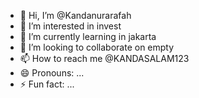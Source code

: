 - 👋 Hi, I’m @Kandanurarafah
- 👀 I’m interested in invest
- 🌱 I’m currently learning in jakarta
- 💞️ I’m looking to collaborate on empty
- 📫 How to reach me @KANDASALAM123
- 😄 Pronouns: ...
- ⚡ Fun fact: ...

<!---
Kandanurarafah/Kandanurarafah is a ✨ special ✨ repository because its `README.md` (this file) appears on your GitHub profile.
You can click the Preview link to take a look at your changes.
--->
